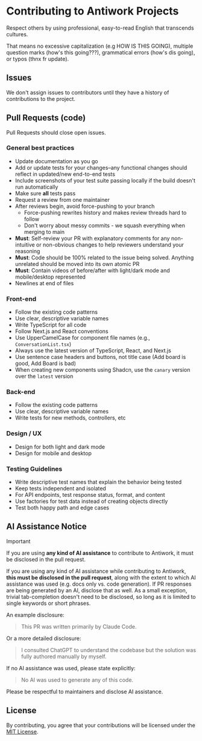 # Contributing to Antiwork Projects

Respect others by using professional, easy-to-read English that transcends cultures.

That means no excessive capitalization (e.g HOW IS THIS GOING), multiple question marks (how's this going???), grammatical errors (how's dis going), or typos (thnx fr update).

## Issues

We don't assign issues to contributors until they have a history of contributions to the project.

## Pull Requests (code)

Pull Requests should close open issues.

### General best practices

- Update documentation as you go
- Add or update tests for your changes–any functional changes should reflect in updated/new end-to-end tests
- Include screenshots of your test suite passing locally if the build doesn't run automatically
- Make sure **all** tests pass
- Request a review from one maintainer
- After reviews begin, avoid force-pushing to your branch
   - Force-pushing rewrites history and makes review threads hard to follow
   - Don't worry about messy commits - we squash everything when merging to main
- **Must**: Self-review your PR with explanatory comments for any non-intuitive or non-obvious changes to help reviewers understand your reasoning
- **Must**: Code should be 100% related to the issue being solved. Anything unrelated should be moved into its own atomic PR
- **Must**: Contain videos of before/after with light/dark mode and mobile/desktop represented 
- Newlines at end of files

### Front-end

- Follow the existing code patterns
- Use clear, descriptive variable names
- Write TypeScript for all code
- Follow Next.js and React conventions
- Use UpperCamelCase for component file names (e.g., `ConversationList.tsx`)
- Always use the latest version of TypeScript, React, and Next.js
- Use sentence case headers and buttons, not title case (Add board is good, Add Board is bad)
- When creating new components using Shadcn, use the `canary` version over the `latest` version

### Back-end

- Follow the existing code patterns
- Use clear, descriptive variable names
- Write tests for new methods, controllers, etc

### Design / UX

- Design for both light and dark mode
- Design for mobile and desktop

### Testing Guidelines

- Write descriptive test names that explain the behavior being tested
- Keep tests independent and isolated
- For API endpoints, test response status, format, and content
- Use factories for test data instead of creating objects directly
- Test both happy path and edge cases

## AI Assistance Notice

> [!IMPORTANT]
>
> If you are using **any kind of AI assistance** to contribute to Antiwork,
> it must be disclosed in the pull request.

If you are using any kind of AI assistance while contributing to Antiwork,
**this must be disclosed in the pull request**, along with the extent to
which AI assistance was used (e.g. docs only vs. code generation).
If PR responses are being generated by an AI, disclose that as well.
As a small exception, trivial tab-completion doesn't need to be disclosed,
so long as it is limited to single keywords or short phrases.

An example disclosure:

> This PR was written primarily by Claude Code.

Or a more detailed disclosure:

> I consulted ChatGPT to understand the codebase but the solution
> was fully authored manually by myself.

If no AI assistance was used, please state explicitly:

> No AI was used to generate any of this code.

Please be respectful to maintainers and disclose AI assistance.

## License

By contributing, you agree that your contributions will be licensed under the [MIT License](LICENSE.md).
